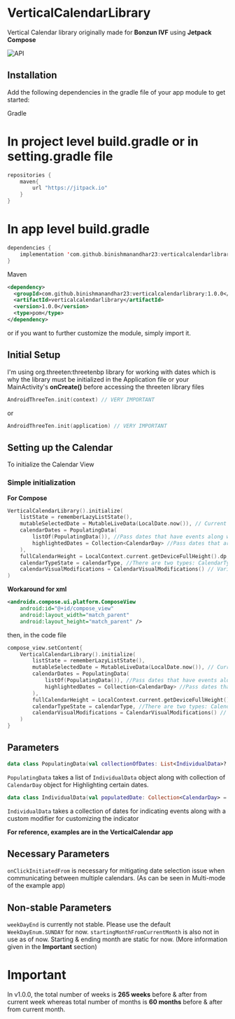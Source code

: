 # VerticalCalendarLibrary
Vertical Calendar library originally made for **Bonzun IVF** using **Jetpack Compose**

![API](https://img.shields.io/badge/API-21%2B-brightgreen.svg)

## Installation

Add the following dependencies in the gradle file of your app module to get started:  

Gradle
# In project level build.gradle or in setting.gradle file
```kotlin
repositories {
    maven{
        url "https://jitpack.io"
    }
}
```
# In app level build.gradle
```kotlin
dependencies {
    implementation 'com.github.binishmanandhar23:verticalcalendarlibrary:1.0.0'
}
```
Maven
```xml
<dependency>
  <groupId>com.github.binishmanandhar23:verticalcalendarlibrary:1.0.0</groupId>
  <artifactId>verticalcalendarlibrary</artifactId>
  <version>1.0.0</version>
  <type>pom</type>
</dependency>
```

or if you want to further customize the module, simply import it.

## Initial Setup
I'm using org.threeten:threetenbp library for working with dates which is why the library must be initialized in the Application file or your MainActivity's **onCreate()** before accessing the threeten library files
```kotlin
AndroidThreeTen.init(context) // VERY IMPORTANT
```
or
```kotlin
AndroidThreeTen.init(application) // VERY IMPORTANT
```


## Setting up the Calendar
To initialize the Calendar View

### Simple initialization
**For Compose**
```kotlin
VerticalCalendarLibrary().initialize(
    listState = rememberLazyListState(),
    mutableSelectedDate = MutableLiveData(LocalDate.now()), // Current selected date
    calendarDates = PopulatingData(
        listOf(PopulatingData()), //Pass dates that have events along with a Modifier to be used in designing indicators for the dates
        highlightedDates = Collection<CalendarDay> //Pass dates that are to be highlighted
    ),
    fullCalendarHeight = LocalContext.current.getDeviceFullHeight().dp, // Height for the calendar when it's in Full mode
    calendarTypeState = calendarType, //There are two types: CalendarType.FULL & CalendarType.MINI
    calendarVisualModifications = CalendarVisualModifications() // Various types of visual modifications for the Calendar
)
```

**Workaround for xml**
```xml
<androidx.compose.ui.platform.ComposeView
    android:id="@+id/compose_view"
    android:layout_width="match_parent"
    android:layout_height="match_parent" />
```
then, in the code file
```kotlin
compose_view.setContent{
    VerticalCalendarLibrary().initialize(
        listState = rememberLazyListState(),
        mutableSelectedDate = MutableLiveData(LocalDate.now()), // Current selected date
        calendarDates = PopulatingData(
            listOf(PopulatingData()), //Pass dates that have events along with a Modifier to be used in designing indicators for the dates
            highlightedDates = Collection<CalendarDay> //Pass dates that are to be highlighted
        ),
        fullCalendarHeight = LocalContext.current.getDeviceFullHeight().dp, // Height for the calendar when it's in Full mode
        calendarTypeState = calendarType, //There are two types: CalendarType.FULL & CalendarType.MINI
        calendarVisualModifications = CalendarVisualModifications() // Various types of visual modifications for the Calendar
    )     
}
```

## Parameters
```kotlin
data class PopulatingData(val collectionOfDates: List<IndividualData>? = null, val highlightedDates: Collection<CalendarDay>? = null)
```
`PopulatingData` takes a list of `IndividualData` object along with collection of `CalendarDay` object for Highlighting certain dates.
```kotlin
data class IndividualData(val populatedDate: Collection<CalendarDay> = emptyList(), val customModifier: Modifier = Modifier)
```
`IndividualData` takes a collection of dates for indicating events along with a custom modifier for customizing the indicator

**For reference, examples are in the VerticalCalendar app**

## Necessary Parameters
`onClickInitiatedFrom` is necessary for mitigating date selection issue when communicating between multiple calendars. (As can be seen in Multi-mode of the example app)


## Non-stable Parameters
`weekDayEnd` is currently not stable. Please use the default `WeekDayEnum.SUNDAY` for now.
`startingMonthFromCurrentMonth` is also not in use as of now. Starting & ending month are static for now. (More information given in the **Important** section)

# Important
In v1.0.0, the total number of weeks is **265 weeks** before & after from current week whereas total number of months is **60 months**  before & after from current month.

